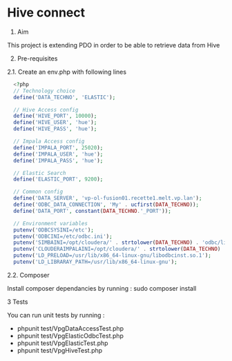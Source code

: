 # Hive connect


1. Aim

  This project is extending PDO in order to be able to retrieve data from Hive

2. Pre-requisites

  2.1. Create an env.php with following lines
```PHP
  <?php
  // Technology choice
  define('DATA_TECHNO', 'ELASTIC');

  // Hive Access config
  define('HIVE_PORT', 10000);
  define('HIVE_USER', 'hue');
  define('HIVE_PASS', 'hue');

  // Impala Access config
  define('IMPALA_PORT', 25020);
  define('IMPALA_USER', 'hue');
  define('IMPALA_PASS', 'hue');

  // Elastic Search
  define('ELASTIC_PORT', 9200);

  // Common config
  define('DATA_SERVER', 'vp-ol-fusion01.recette1.melt.vp.lan');
  define('ODBC_DATA_CONNECTION', 'My' . ucfirst(DATA_TECHNO));
  define('DATA_PORT', constant(DATA_TECHNO.'_PORT'));

  // Environment variables
  putenv('ODBCSYSINI=/etc');
  putenv('ODBCINI=/etc/odbc.ini');
  putenv('SIMBAINI=/opt/cloudera/' . strtolower(DATA_TECHNO) . 'odbc/lib/64/cloudera.' . strtolower(DATA_TECHNO) . 'odbc.ini');
  putenv('CLOUDERAIMPALAINI=/opt/cloudera/' . strtolower(DATA_TECHNO) . 'odbc/lib/64/cloudera.' . strtolower(DATA_TECHNO) . 'odbc.ini');
  putenv('LD_PRELOAD=/usr/lib/x86_64-linux-gnu/libodbcinst.so.1');
  putenv('LD_LIBRARAY_PATH=/usr/lib/x86_64-linux-gnu');
```
 
  2.2. Composer

  Install composer dependancies by running : sudo composer install

3 Tests

  You can run unit tests by running : 
  - phpunit test/VpgDataAccessTest.php
  - phpunit test/VpgElasticOdbcTest.php
  - phpunit test/VpgElasticTest.php
  - phpunit test/VpgHiveTest.php
